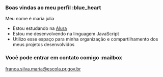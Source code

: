 ### Boas vindas ao meu perfil :blue_heart

Meu nome é maria julia

- Estou estudando na [Alura](https://www.alura.com.br)
- Estou me desenvolvendo na linguagem JavaScript
- Utilizo esse espaço para minha organização e compartilhamento dos meus projetos desenvolvidos

### Você pode entrar em contato comigo :mailbox

franca.silva.maria@escola.pr.gov.br

